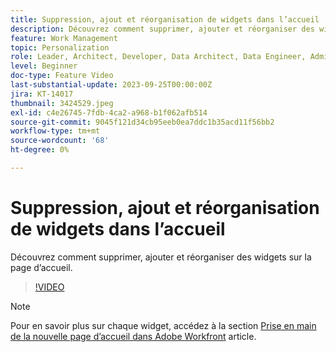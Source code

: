 ```yaml
---
title: Suppression, ajout et réorganisation de widgets dans l’accueil
description: Découvrez comment supprimer, ajouter et réorganiser des widgets sur la page d’accueil.
feature: Work Management
topic: Personalization
role: Leader, Architect, Developer, Data Architect, Data Engineer, Admin, User
level: Beginner
doc-type: Feature Video
last-substantial-update: 2023-09-25T00:00:00Z
jira: KT-14017
thumbnail: 3424529.jpeg
exl-id: c4e26745-7fdb-4ca2-a968-b1f062afb514
source-git-commit: 9045f121d34cb95eeb0ea7ddc1b35acd11f56bb2
workflow-type: tm+mt
source-wordcount: '68'
ht-degree: 0%

---
```


# Suppression, ajout et réorganisation de widgets dans l’accueil

Découvrez comment supprimer, ajouter et réorganiser des widgets sur la page d’accueil.

>[!VIDEO](https://video.tv.adobe.com/v/3424529/?quality=12&learn=on)


>[!NOTE]
>
> Pour en savoir plus sur chaque widget, accédez à la section [Prise en main de la nouvelle page d’accueil dans Adobe Workfront](https://experienceleague.adobe.com/docs/workfront/using/basics/home/new-home/get-started-with-new-home.html?lang=en) article.

